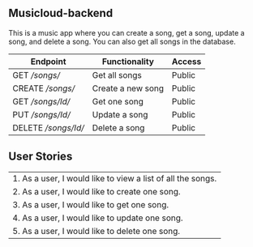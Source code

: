 ## Musicloud-backend


This is a music app where you can create a song, get a song, update a song, and delete a song. You can also get all songs in the database.



Endpoint	| Functionality	|Access
--- | --- | ---
GET */songs/*	|Get all songs|	Public
CREATE */songs/*	|Create a new song|	Public
GET */songs/Id/*	|Get one song	|Public
PUT */songs/Id/*	|Update a song	|Public
DELETE */songs/Id/*	|Delete a song	|Public



## User Stories

|      |
|--- |
|1. As a user, I would like to view a list of all the songs.|
|2. As a user, I would like to create one song.|
|3. As a user, I would like to get one song.|
|4. As a user, I would like to update one song.|
|5. As a user, I would like to delete one song. |

